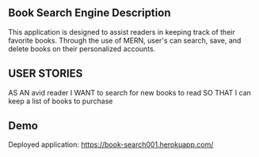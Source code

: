 ## Book Search Engine Description
This application is designed to assist readers in keeping track of their favorite books. 
Through the use of MERN, user's can search, save, and delete books on their personalized accounts. 

## USER STORIES
AS AN avid reader
I WANT to search for new books to read
SO THAT I can keep a list of books to purchase

## Demo
Deployed application: https://book-search001.herokuapp.com/

